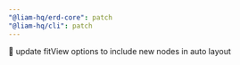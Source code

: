 ```yaml
---
"@liam-hq/erd-core": patch
"@liam-hq/cli": patch
---
```


🚸 update fitView options to include new nodes in auto layout
